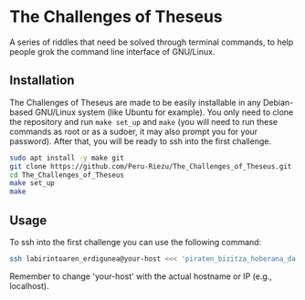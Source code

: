 # The Challenges of Theseus

A series of riddles that need be solved through terminal commands, to help people grok the command line interface of GNU/Linux.

## Installation

The Challenges of Theseus are made to be easily installable in any Debian-based GNU/Linux system (like Ubuntu for example). You only need to clone the repository and run `make set_up` and `make` (you will need to run these commands as root or as a sudoer, it may also prompt you for your password). After that, you will be ready to ssh into the first challenge.

```bash
sudo apt install -y make git
git clone https://github.com/Peru-Riezu/The_Challenges_of_Theseus.git
cd The_Challenges_of_Theseus
make set_up
make
```
## Usage

To ssh into the first challenge you can use the following command:

```bash
ssh labirintoaren_erdigunea@your-host <<< 'piraten_bizitza_hoberana_da'
```

Remember to change 'your-host' with the actual hostname or IP (e.g., localhost).


